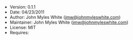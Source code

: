* Version: 0.1.1
* Date: 04/23/2011
* Author: John Myles White (jmw@johnmyleswhite.com)
* Maintainer: John Myles White (jmw@johnmyleswhite.com)
* License: MIT
* Requires:
